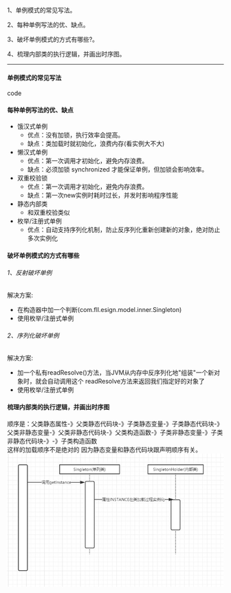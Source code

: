 1、单例模式的常见写法。

2、每种单例写法的优、缺点。

3、破坏单例模式的方式有哪些?。

4、梳理内部类的执行逻辑，并画出时序图。

---  
#### 单例模式的常见写法  
code
#### 每种单例写法的优、缺点  
- 饿汉式单例  
    - 优点：没有加锁，执行效率会提高。
    - 缺点：类加载时就初始化，浪费内存(看实例大不大)
- 懒汉式单例  
    - 优点：第一次调用才初始化，避免内存浪费。
    - 缺点：必须加锁 synchronized 才能保证单例，但加锁会影响效率。 
- 双重校验锁  
    - 优点：第一次调用才初始化，避免内存浪费。   
    - 缺点：第一次new实例时耗时过长，并发时影响程序性能
- 静态内部类  
    - 和双重校验类似
- 枚举/注册式单例  
    - 优点：自动支持序列化机制，防止反序列化重新创建新的对象，绝对防止多次实例化  
#### 破坏单例模式的方式有哪些  
###### 1、反射破坏单例  
解决方案:  
- 在构造器中加一个判断(com.fll.esign.model.inner.Singleton)  
- 使用枚举/注册式单例 
###### 2、序列化破坏单例   
解决方案:  
- 加一个私有readResolve()方法，当JVM从内存中反序列化地"组装"一个新对象时，就会自动调用这个 readResolve方法来返回我们指定好的对象了  
- 使用枚举/注册式单例  
#### 梳理内部类的执行逻辑，并画出时序图  

顺序是：父类静态属性-》父类静态代码块-》子类静态变量-》子类静态代码块-》父类非静态变量-》父类非静态代码块-》父类构造函数-》子类非静态变量-》子类非静态代码块-》-》子类构造函数  
这样的加载顺序不是绝对的 因为静态变量和静态代码块跟声明顺序有关。 
![时序图](./时序图.jpg)